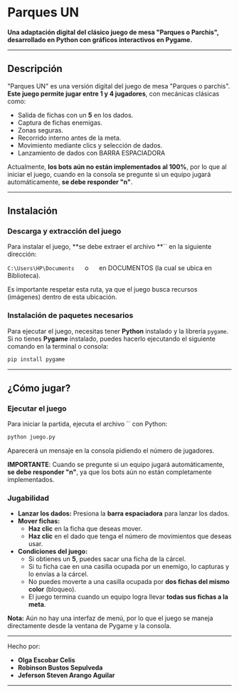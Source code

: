 # Parques UN

**Una adaptación digital del clásico juego de mesa "Parques o Parchis", desarrollado en Python con gráficos interactivos en Pygame.**

---

## Descripción

"Parques UN" es una versión digital del  juego de mesa "Parques o parchis". **Este juego permite jugar entre 1 y 4 jugadores**, con mecánicas clásicas como:

- Salida de fichas con un **5** en los dados.
- Captura de fichas enemigas.
- Zonas seguras.
- Recorrido interno antes de la meta.
- Movimiento mediante clics y selección de dados.
- Lanzamiento de dados con BARRA ESPACIADORA

Actualmente, **los bots aún no están implementados al 100%**, por lo que al iniciar el juego, cuando en la consola se pregunte si un equipo jugará automáticamente, **se debe responder "n"**.

---

## Instalación

### **Descarga y extracción del juego**

Para instalar el juego, \*\*se debe extraer el archivo \*\*\`\` en la siguiente dirección:

 `C:\Users\HP\Documents`      o      en DOCUMENTOS (la cual se ubica en Biblioteca).

Es importante respetar esta ruta, ya que el juego busca recursos (imágenes) dentro de esta ubicación.

### **Instalación de paquetes necesarios**

Para ejecutar el juego, necesitas tener **Python** instalado y la librería `pygame`. Si no tienes **Pygame** instalado, puedes hacerlo ejecutando el siguiente comando en la terminal o consola:

```sh
pip install pygame
```

---

## ¿Cómo jugar?

### **Ejecutar el juego**

Para iniciar la partida, ejecuta el archivo \`\` con Python:

```sh
python juego.py
```

Aparecerá un mensaje en la consola pidiendo el número de jugadores.

&#x20;**IMPORTANTE**: Cuando se pregunte si un equipo jugará automáticamente, **se debe responder "n"**, ya que los bots aún no están completamente implementados.

### Jugabilidad

- **Lanzar los dados:** Presiona la **barra espaciadora** para lanzar los dados.
- **Mover fichas:**
  - **Haz clic** en la ficha que deseas mover.
  - **Haz clic** en el dado que tenga el número de movimientos que deseas usar.
- **Condiciones del juego:**
  - Si obtienes un **5**, puedes sacar una ficha de la cárcel.
  - Si tu ficha cae en una casilla ocupada por un enemigo, lo capturas y lo envías a la cárcel.
  - No puedes moverte a una casilla ocupada por **dos fichas del mismo color** (bloqueo).
  - El juego termina cuando un equipo logra llevar **todas sus fichas a la meta**.

&#x20;**Nota:** Aún no hay una interfaz de menú, por lo que el juego se maneja directamente desde la ventana de Pygame y la consola.

---

Hecho por:

- **Olga Escobar Celis**
- **Robinson Bustos Sepulveda**
- **Jeferson Steven Arango Aguilar** 

---
